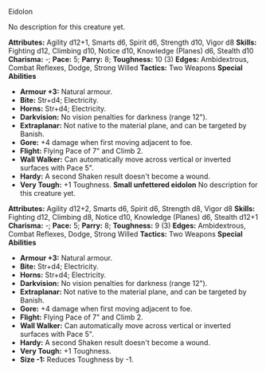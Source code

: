 Eidolon

No description for this creature yet.

**Attributes:** Agility d12+1, Smarts d6, Spirit d6, Strength d10, Vigor
d8
**Skills:** Fighting d12, Climbing d10, Notice d10, Knowledge (Planes)
d6, Stealth d10
**Charisma:** -; **Pace:** 5; **Parry:** 8; **Toughness:** 10 (3)
**Edges:** Ambidextrous, Combat Reflexes, Dodge, Strong Willed
**Tactics:** Two Weapons
**Special Abilities**
- **Armour +3:** Natural armour.
- **Bite:** Str+d4; Electricity.
- **Horns:** Str+d4; Electricity.
- **Darkvision:** No vision penalties for darkness (range 12").
- **Extraplanar:** Not native to the material plane, and can be targeted
by Banish.
- **Gore:** +4 damage when first moving adjacent to foe.
- **Flight:** Flying Pace of 7" and Climb 2.
- **Wall Walker:** Can automatically move across vertical or inverted
surfaces with Pace 5".
- **Hardy:** A second Shaken result doesn't become a wound.
- **Very Tough:** +1 Toughness.
**Small unfettered eidolon**
No description for this creature yet.

**Attributes:** Agility d12+2, Smarts d6, Spirit d6, Strength d8, Vigor
d8
**Skills:** Fighting d12, Climbing d8, Notice d10, Knowledge (Planes)
d6, Stealth d12+1
**Charisma:** -; **Pace:** 5; **Parry:** 8; **Toughness:** 9 (3)
**Edges:** Ambidextrous, Combat Reflexes, Dodge, Strong Willed
**Tactics:** Two Weapons
**Special Abilities**
- **Armour +3:** Natural armour.
- **Bite:** Str+d4; Electricity.
- **Horns:** Str+d4; Electricity.
- **Darkvision:** No vision penalties for darkness (range 12").
- **Extraplanar:** Not native to the material plane, and can be targeted
by Banish.
- **Gore:** +4 damage when first moving adjacent to foe.
- **Flight:** Flying Pace of 7" and Climb 2.
- **Wall Walker:** Can automatically move across vertical or inverted
surfaces with Pace 5".
- **Hardy:** A second Shaken result doesn't become a wound.
- **Very Tough:** +1 Toughness.
- **Size -1:** Reduces Toughness by -1.

